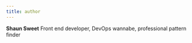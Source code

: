 ```yaml
---
title: author
---
```


**Shaun Sweet** Front end developer, DevOps wannabe, professional pattern finder
